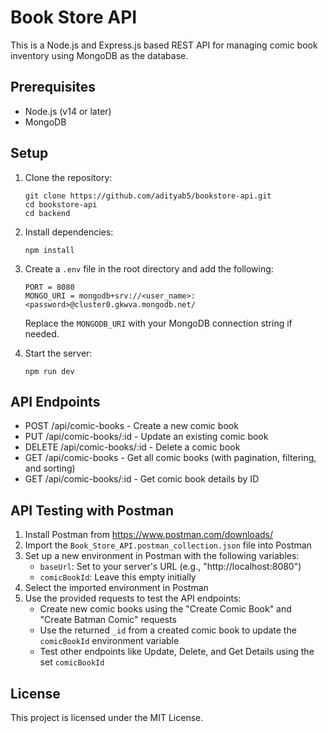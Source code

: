 # Book Store API

This is a Node.js and Express.js based REST API for managing comic book inventory using MongoDB as the database.

## Prerequisites

- Node.js (v14 or later)
- MongoDB

## Setup

1. Clone the repository:
   ```
   git clone https://github.com/adityab5/bookstore-api.git
   cd bookstore-api
   cd backend
   ```

2. Install dependencies:
   ```
   npm install
   ```

3. Create a `.env` file in the root directory and add the following:
   ```
   PORT = 8080
   MONGO_URI = mongodb+srv://<user_name>:<password>@cluster0.gkwva.mongodb.net/
   ```

   Replace the `MONGODB_URI` with your MongoDB connection string if needed.

4. Start the server:
   ```
   npm run dev
   ```

## API Endpoints

- POST /api/comic-books - Create a new comic book
- PUT /api/comic-books/:id - Update an existing comic book
- DELETE /api/comic-books/:id - Delete a comic book
- GET /api/comic-books - Get all comic books (with pagination, filtering, and sorting)
- GET /api/comic-books/:id - Get comic book details by ID

## API Testing with Postman

1. Install Postman from https://www.postman.com/downloads/
2. Import the `Book_Store_API.postman_collection.json` file into Postman
3. Set up a new environment in Postman with the following variables:
   - `baseUrl`: Set to your server's URL (e.g., "http://localhost:8080")
   - `comicBookId`: Leave this empty initially
4. Select the imported environment in Postman
5. Use the provided requests to test the API endpoints:
   - Create new comic books using the "Create Comic Book" and "Create Batman Comic" requests
   - Use the returned `_id` from a created comic book to update the `comicBookId` environment variable
   - Test other endpoints like Update, Delete, and Get Details using the set `comicBookId`

## License

This project is licensed under the MIT License.